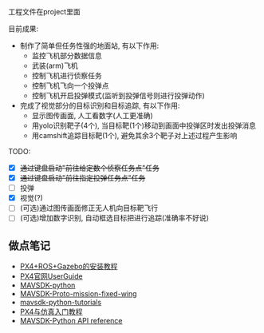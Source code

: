 工程文件在project里面  

目前成果:  
- 制作了简单但任务性强的地面站, 有以下作用:  
  - 监控飞机部分数据信息  
  - 武装(arm)飞机  
  - 控制飞机进行侦察任务  
  - 控制飞机飞向一个投弹点  
  - 控制飞机开启投弹模式(监听到投弹信号则进行投弹动作)  
- 完成了视觉部分的目标识别和目标追踪, 有以下作用:  
  - 显示图传画面, 人工看数字(人工更准确)  
  - 用yolo识别靶子(4个), 当目标靶(1个)移动到画面中投弹区时发出投弹消息  
  - 用camshift追踪目标靶(1个), 避免其余3个靶子对上述过程产生影响  

TODO: 

- [x] ~~通过键盘启动"前往给定数个侦察任务点"任务~~  
- [x] ~~通过键盘启动"前往指定投弹任务点"任务~~  
- [ ] 投弹  
- [x] 视觉(?)  
- [ ] (可选)通过图传画面修正无人机向目标靶飞行  
- [ ] (可选)增加数字识别, 自动框选目标把进行追踪(准确率不好说)  

## 做点笔记
- [PX4+ROS+Gazebo的安装教程](/PX4%E7%9B%B8%E5%85%B3/PX4%E5%AE%89%E8%A3%85%E6%95%99%E7%A8%8B%E4%B8%8E%E5%BC%80%E5%8F%91%E8%BF%9B%E5%BA%A6.md)  
- [PX4官网UserGuide](https://docs.px4.io/v1.12/en/)  
- [MAVSDK-python](https://github.com/mavlink/MAVSDK-Python)  
- [MAVSDK-Proto-mission-fixed-wing](https://github.com/iwishiwasaneagle/MAVSDK-Proto/tree/mission_fixed_wing)  
- [mavsdk-python-tutorials](https://github.com/maponarooo/mavsdk-python-tutorials)  
- [PX4与仿真入门教程](https://www.ncnynl.com/category/px4-sim/)   
- [MAVSDK-Python API reference](http://mavsdk-python-docs.s3-website.eu-central-1.amazonaws.com/)  

